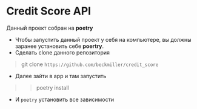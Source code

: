 # Credit Score API
Данный проект собран на <b>poetry</b>
* Чтобы запустить данный проект у себя на компьютере, вы должны заранее установить себе <b>poertry</b>.
* Сделать clone данного репозитория 
>  git clone `https://github.com/beckmiller/credit_score`
* Далее зайти в app и там запустить 
>> poetry install
* И `poetry` установить все зависимости


